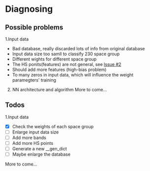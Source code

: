 # Diagnosing

## Possible problems
1.Input data
  - Bad database, really discarded lots of info from original database
  - Input data size too samll to classify 230 space group
  - Different wights for different space group
  - The HS ponits(features) are not general, see [Issue #2](https://github.com/binxi0629/NN-project/issues/2)
  - Should add more features (high-bias problem)
  - To many zeros in input data, which will influence the weight paramegters' training
2. NN architecture and algorithm
  More to come...
  
## Todos 
1.Input data
- [x] Check the weights of each space group
- [ ] Enlarge input data size
 - [ ] Add more bands
 - [ ] Add more HS points
- [ ] Generate a new __gen_dict
- [ ] Maybe enlarge the database
  
 More to come...
